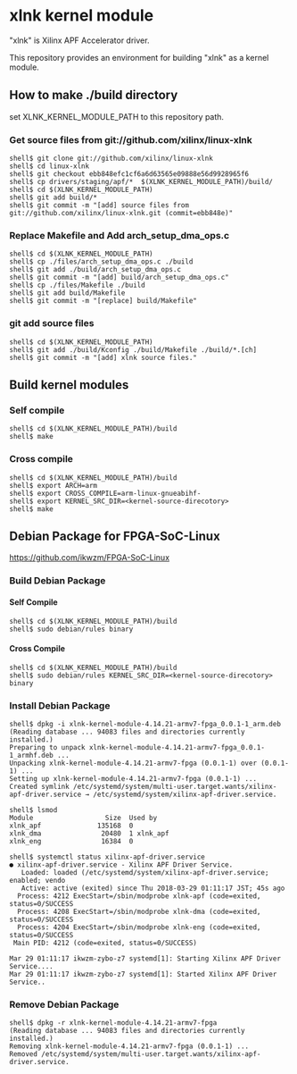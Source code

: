 xlnk kernel module
==================

"xlnk" is Xilinx APF Accelerator driver.

This repository provides an environment for building "xlnk" as a kernel module.

## How to make ./build directory

set XLNK_KERNEL_MODULE_PATH to this repository path.

### Get source files from git://github.com/xilinx/linux-xlnk

```console
shell$ git clone git://github.com/xilinx/linux-xlnk
shell$ cd linux-xlnk
shell$ git checkout ebb848efc1cf6a6d63565e09888e56d9928965f6
shell$ cp drivers/staging/apf/*  $(XLNK_KERNEL_MODULE_PATH)/build/
shell$ cd $(XLNK_KERNEL_MODULE_PATH)
shell$ git add build/*
shell$ git commit -m "[add] source files from git://github.com/xilinx/linux-xlnk.git (commit=ebb848e)"
```

### Replace Makefile and Add arch_setup_dma_ops.c

```console
shell$ cd $(XLNK_KERNEL_MODULE_PATH)
shell$ cp ./files/arch_setup_dma_ops.c ./build
shell$ git add ./build/arch_setup_dma_ops.c
shell$ git commit -m "[add] build/arch_setup_dma_ops.c"
shell$ cp ./files/Makefile ./build
shell$ git add build/Makefile
shell$ git commit -m "[replace] build/Makefile"
```

### git add source files

```console
shell$ cd $(XLNK_KERNEL_MODULE_PATH)
shell$ git add ./build/Kconfig ./build/Makefile ./build/*.[ch]
shell$ git commit -m "[add] xlnk source files."
```

## Build kernel modules

### Self compile

```console
shell$ cd $(XLNK_KERNEL_MODULE_PATH)/build
shell$ make
```

### Cross compile

```console
shell$ cd $(XLNK_KERNEL_MODULE_PATH)/build
shell$ export ARCH=arm
shell$ export CROSS_COMPILE=arm-linux-gnueabihf-
shell$ export KERNEL_SRC_DIR=<kernel-source-direcotory>
shell$ make
```

## Debian Package for FPGA-SoC-Linux

https://github.com/ikwzm/FPGA-SoC-Linux

### Build Debian Package 

#### Self Compile

```console
shell$ cd $(XLNK_KERNEL_MODULE_PATH)/build
shell$ sudo debian/rules binary 
```

#### Cross Compile

```console
shell$ cd $(XLNK_KERNEL_MODULE_PATH)/build
shell$ sudo debian/rules KERNEL_SRC_DIR=<kernel-source-direcotory> binary 
```

### Install Debian Package

```console
shell$ dpkg -i xlnk-kernel-module-4.14.21-armv7-fpga_0.0.1-1_arm.deb
(Reading database ... 94083 files and directories currently installed.)
Preparing to unpack xlnk-kernel-module-4.14.21-armv7-fpga_0.0.1-1_armhf.deb ...
Unpacking xlnk-kernel-module-4.14.21-armv7-fpga (0.0.1-1) over (0.0.1-1) ...
Setting up xlnk-kernel-module-4.14.21-armv7-fpga (0.0.1-1) ...
Created symlink /etc/systemd/system/multi-user.target.wants/xilinx-apf-driver.service → /etc/systemd/system/xilinx-apf-driver.service.

shell$ lsmod
Module                  Size  Used by
xlnk_apf              135168  0
xlnk_dma               20480  1 xlnk_apf
xlnk_eng               16384  0

shell$ systemctl status xilinx-apf-driver.service
● xilinx-apf-driver.service - Xilinx APF Driver Service.
   Loaded: loaded (/etc/systemd/system/xilinx-apf-driver.service; enabled; vendo
   Active: active (exited) since Thu 2018-03-29 01:11:17 JST; 45s ago
  Process: 4212 ExecStart=/sbin/modprobe xlnk-apf (code=exited, status=0/SUCCESS
  Process: 4208 ExecStart=/sbin/modprobe xlnk-dma (code=exited, status=0/SUCCESS
  Process: 4204 ExecStart=/sbin/modprobe xlnk-eng (code=exited, status=0/SUCCESS
 Main PID: 4212 (code=exited, status=0/SUCCESS)

Mar 29 01:11:17 ikwzm-zybo-z7 systemd[1]: Starting Xilinx APF Driver Service....
Mar 29 01:11:17 ikwzm-zybo-z7 systemd[1]: Started Xilinx APF Driver Service..
```

### Remove Debian Package

```console
shell$ dpkg -r xlnk-kernel-module-4.14.21-armv7-fpga
(Reading database ... 94083 files and directories currently installed.)
Removing xlnk-kernel-module-4.14.21-armv7-fpga (0.0.1-1) ...
Removed /etc/systemd/system/multi-user.target.wants/xilinx-apf-driver.service.
```


